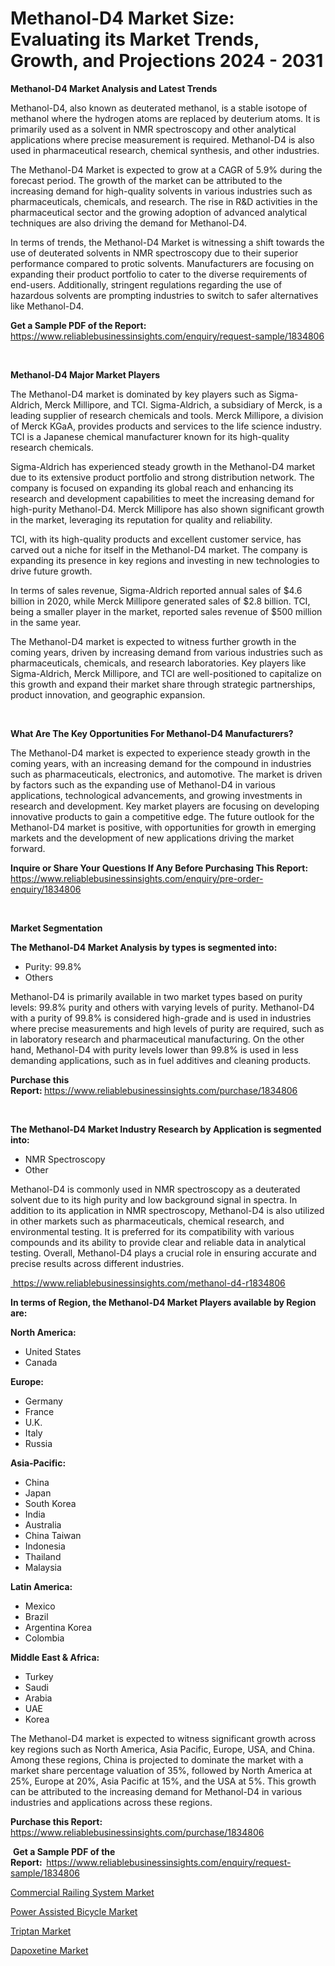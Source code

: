 <p><h1>Methanol-D4 Market Size: Evaluating its Market Trends, Growth, and Projections 2024 - 2031</h1></p><p><strong>Methanol-D4 Market Analysis and Latest Trends</strong></p>
<p><p>Methanol-D4, also known as deuterated methanol, is a stable isotope of methanol where the hydrogen atoms are replaced by deuterium atoms. It is primarily used as a solvent in NMR spectroscopy and other analytical applications where precise measurement is required. Methanol-D4 is also used in pharmaceutical research, chemical synthesis, and other industries.</p><p>The Methanol-D4 Market is expected to grow at a CAGR of 5.9% during the forecast period. The growth of the market can be attributed to the increasing demand for high-quality solvents in various industries such as pharmaceuticals, chemicals, and research. The rise in R&D activities in the pharmaceutical sector and the growing adoption of advanced analytical techniques are also driving the demand for Methanol-D4.</p><p>In terms of trends, the Methanol-D4 Market is witnessing a shift towards the use of deuterated solvents in NMR spectroscopy due to their superior performance compared to protic solvents. Manufacturers are focusing on expanding their product portfolio to cater to the diverse requirements of end-users. Additionally, stringent regulations regarding the use of hazardous solvents are prompting industries to switch to safer alternatives like Methanol-D4.</p></p>
<p><strong>Get a Sample PDF of the Report:&nbsp;</strong> <a href="https://www.reliablebusinessinsights.com/enquiry/request-sample/1834806">https://www.reliablebusinessinsights.com/enquiry/request-sample/1834806</a></p>
<p>&nbsp;</p>
<p><strong>Methanol-D4 Major Market Players</strong></p>
<p><p>The Methanol-D4 market is dominated by key players such as Sigma-Aldrich, Merck Millipore, and TCI. Sigma-Aldrich, a subsidiary of Merck, is a leading supplier of research chemicals and tools. Merck Millipore, a division of Merck KGaA, provides products and services to the life science industry. TCI is a Japanese chemical manufacturer known for its high-quality research chemicals.</p><p>Sigma-Aldrich has experienced steady growth in the Methanol-D4 market due to its extensive product portfolio and strong distribution network. The company is focused on expanding its global reach and enhancing its research and development capabilities to meet the increasing demand for high-purity Methanol-D4. Merck Millipore has also shown significant growth in the market, leveraging its reputation for quality and reliability.</p><p>TCI, with its high-quality products and excellent customer service, has carved out a niche for itself in the Methanol-D4 market. The company is expanding its presence in key regions and investing in new technologies to drive future growth.</p><p>In terms of sales revenue, Sigma-Aldrich reported annual sales of $4.6 billion in 2020, while Merck Millipore generated sales of $2.8 billion. TCI, being a smaller player in the market, reported sales revenue of $500 million in the same year.</p><p>The Methanol-D4 market is expected to witness further growth in the coming years, driven by increasing demand from various industries such as pharmaceuticals, chemicals, and research laboratories. Key players like Sigma-Aldrich, Merck Millipore, and TCI are well-positioned to capitalize on this growth and expand their market share through strategic partnerships, product innovation, and geographic expansion.</p></p>
<p>&nbsp;</p>
<p><strong>What Are The Key Opportunities For Methanol-D4 Manufacturers?</strong></p>
<p><p>The Methanol-D4 market is expected to experience steady growth in the coming years, with an increasing demand for the compound in industries such as pharmaceuticals, electronics, and automotive. The market is driven by factors such as the expanding use of Methanol-D4 in various applications, technological advancements, and growing investments in research and development. Key market players are focusing on developing innovative products to gain a competitive edge. The future outlook for the Methanol-D4 market is positive, with opportunities for growth in emerging markets and the development of new applications driving the market forward.</p></p>
<p><strong>Inquire or Share Your Questions If Any Before Purchasing This Report:</strong> <a href="https://www.reliablebusinessinsights.com/enquiry/pre-order-enquiry/1834806">https://www.reliablebusinessinsights.com/enquiry/pre-order-enquiry/1834806</a></p>
<p>&nbsp;</p>
<p><strong>Market Segmentation</strong></p>
<p><strong>The Methanol-D4 Market Analysis by types is segmented into:</strong></p>
<p><ul><li>Purity: 99.8%</li><li>Others</li></ul></p>
<p><p>Methanol-D4 is primarily available in two market types based on purity levels: 99.8% purity and others with varying levels of purity. Methanol-D4 with a purity of 99.8% is considered high-grade and is used in industries where precise measurements and high levels of purity are required, such as in laboratory research and pharmaceutical manufacturing. On the other hand, Methanol-D4 with purity levels lower than 99.8% is used in less demanding applications, such as in fuel additives and cleaning products.</p></p>
<p><strong>Purchase this Report:&nbsp;</strong><a href="https://www.reliablebusinessinsights.com/purchase/1834806">https://www.reliablebusinessinsights.com/purchase/1834806</a></p>
<p>&nbsp;</p>
<p><strong>The Methanol-D4 Market Industry Research by Application is segmented into:</strong></p>
<p><ul><li>NMR Spectroscopy</li><li>Other</li></ul></p>
<p><p>Methanol-D4 is commonly used in NMR spectroscopy as a deuterated solvent due to its high purity and low background signal in spectra. In addition to its application in NMR spectroscopy, Methanol-D4 is also utilized in other markets such as pharmaceuticals, chemical research, and environmental testing. It is preferred for its compatibility with various compounds and its ability to provide clear and reliable data in analytical testing. Overall, Methanol-D4 plays a crucial role in ensuring accurate and precise results across different industries.</p></p>
<p><a href="https://www.reliablebusinessinsights.com/methanol-d4-r1834806">&nbsp;https://www.reliablebusinessinsights.com/methanol-d4-r1834806</a></p>
<p><strong>In terms of Region, the Methanol-D4 Market Players available by Region are:</strong></p>
<p>
    <p> <strong> North America: </strong>
        <ul>
            <li>United States</li>
            <li>Canada</li>
        </ul>
        </p> 
    <p> <strong> Europe: </strong>
        <ul>
            <li>Germany</li>
            <li>France</li>
            <li>U.K.</li>
            <li>Italy</li>
            <li>Russia</li>
        </ul>
        </p> 
    <p> <strong> Asia-Pacific: </strong>
        <ul>
            <li>China</li>
            <li>Japan</li>
            <li>South Korea</li>
            <li>India</li>
            <li>Australia</li>
            <li>China Taiwan</li>
            <li>Indonesia</li>
            <li>Thailand</li>
            <li>Malaysia</li>
        </ul>
        </p> 
    <p> <strong> Latin America: </strong>
        <ul>
            <li>Mexico</li>
            <li>Brazil</li>
            <li>Argentina Korea</li>
            <li>Colombia</li>
        </ul>
        </p> 
    <p> <strong> Middle East & Africa: </strong>
        <ul>
            <li>Turkey</li>
            <li>Saudi</li>
            <li>Arabia</li>
            <li>UAE</li>
            <li>Korea</li>
        </ul>
    </p>
    </p>
<p><p>The Methanol-D4 market is expected to witness significant growth across key regions such as North America, Asia Pacific, Europe, USA, and China. Among these regions, China is projected to dominate the market with a market share percentage valuation of 35%, followed by North America at 25%, Europe at 20%, Asia Pacific at 15%, and the USA at 5%. This growth can be attributed to the increasing demand for Methanol-D4 in various industries and applications across these regions.</p></p>
<p><strong>Purchase this Report: </strong><a href="https://www.reliablebusinessinsights.com/purchase/1834806">https://www.reliablebusinessinsights.com/purchase/1834806</a></p>
<p>&nbsp;<strong>Get a Sample PDF of the Report:&nbsp;&nbsp;</strong><a href="https://www.reliablebusinessinsights.com/enquiry/request-sample/1834806">https://www.reliablebusinessinsights.com/enquiry/request-sample/1834806</a></p>
<p><strong></strong></p>
<p><p><a href="https://www.linkedin.com/pulse/global-commercial-railing-system-market-opportunities-forecast-ud1bf">Commercial Railing System Market</a></p><p><a href="https://www.linkedin.com/pulse/insights-power-assisted-bicycle-market-share-competitive-landscape-pth6c">Power Assisted Bicycle Market</a></p><p><a href="https://github.com/Gilanghao0/Market-Research-Report-List-1/blob/main/triptan-market.md">Triptan Market</a></p><p><a href="https://github.com/lukmanduiky01/Market-Research-Report-List-1/blob/main/dapoxetine-market.md">Dapoxetine Market</a></p></p>